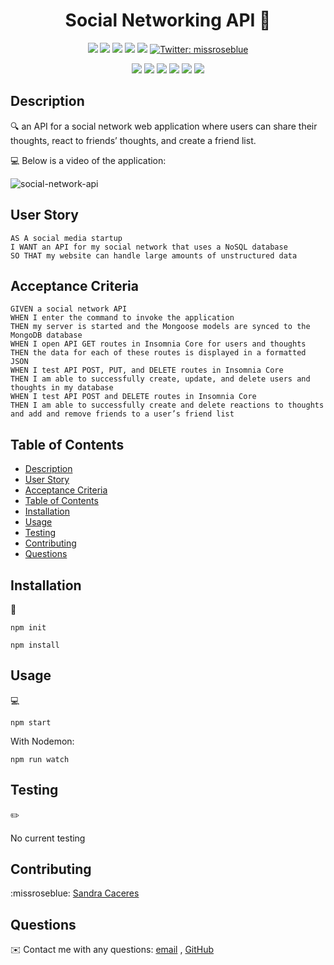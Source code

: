 <h1 align="center"> Social Networking API 👋</h1>
  
<p align="center">
    <img src="https://img.shields.io/github/repo-size/missroseblue/social-network-api" />
    <img src="https://img.shields.io/github/languages/top/missroseblue/social-network-api"  />
    <img src="https://img.shields.io/github/issues/missroseblue/social-network-api" />
    <img src="https://img.shields.io/github/last-commit/missroseblue/social-network-api" >
    <a href="https://github.com/missroseblue"><img src="https://img.shields.io/github/followers/missroseblue?style=social" target="_blank" /></a>
    <a href="https://twitter.com/missroseblue">
        <img alt="Twitter: missroseblue" src="https://img.shields.io/twitter/follow/missroseblue.svg?style=social" target="_blank" />
    </a>
</p>
  
<p align="center">
    <img src="https://img.shields.io/badge/javascript-yellow" />
    <img src="https://img.shields.io/badge/express-orange" />
    <img src="https://img.shields.io/badge/MongoDB-blue"  />
    <img src="https://img.shields.io/badge/mongoose-red"  />
    <img src="https://img.shields.io/badge/moment-blue"  />
    <img src="https://img.shields.io/badge/nodemon-green" />
</p>
   
## Description

🔍 an API for a social network web application where users can share their thoughts, react to friends’ thoughts, and create a friend list.

💻 Below is a video of the application:

![social-network-api](./assets/users.gif)

## User Story

```
AS A social media startup
I WANT an API for my social network that uses a NoSQL database
SO THAT my website can handle large amounts of unstructured data
```

## Acceptance Criteria

```
GIVEN a social network API
WHEN I enter the command to invoke the application
THEN my server is started and the Mongoose models are synced to the MongoDB database
WHEN I open API GET routes in Insomnia Core for users and thoughts
THEN the data for each of these routes is displayed in a formatted JSON
WHEN I test API POST, PUT, and DELETE routes in Insomnia Core
THEN I am able to successfully create, update, and delete users and thoughts in my database
WHEN I test API POST and DELETE routes in Insomnia Core
THEN I am able to successfully create and delete reactions to thoughts and add and remove friends to a user’s friend list
```

## Table of Contents

- [Description](#description)
- [User Story](#user-story)
- [Acceptance Criteria](#acceptance-criteria)
- [Table of Contents](#table-of-contents)
- [Installation](#installation)
- [Usage](#usage)
- [Testing](#testing)
- [Contributing](#contributing)
- [Questions](#questions)

## Installation

💾

`npm init`

`npm install`

## Usage

💻

`npm start`

With Nodemon:

`npm run watch`

## Testing

✏️

No current testing

## Contributing

:missroseblue: [Sandra Caceres](https://github.com/missroseblue)

## Questions

✉️ Contact me with any questions: [email](mailto:missoseblue@gmail.com) , [GitHub](https://github.com/missroseblue)<br />
